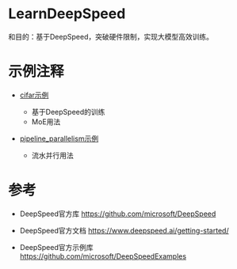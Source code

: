 # LearnDeepSpeed
和目的：基于DeepSpeed，突破硬件限制，实现大模型高效训练。





# 示例注释

- [cifar示例](training/cifar/README.md)
  - 基于DeepSpeed的训练
  - MoE用法

- [pipeline_parallelism示例](training/pipeline_parallelism)
  - 流水并行用法





# 参考

- DeepSpeed官方库  https://github.com/microsoft/DeepSpeed

- DeepSpeed官方文档 https://www.deepspeed.ai/getting-started/

- DeepSpeed官方示例库  https://github.com/microsoft/DeepSpeedExamples
